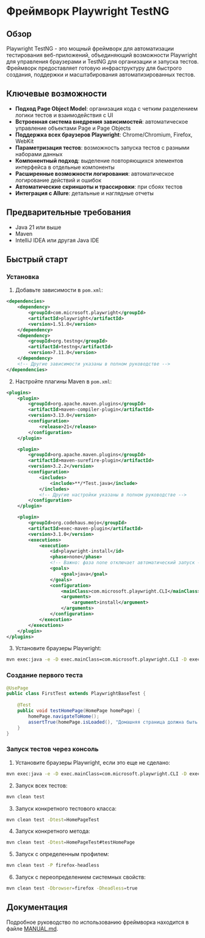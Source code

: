 # Фреймворк Playwright TestNG

## Обзор
Playwright TestNG - это мощный фреймворк для автоматизации тестирования веб-приложений, объединяющий возможности Playwright для управления браузерами и TestNG для организации и запуска тестов. Фреймворк предоставляет готовую инфраструктуру для быстрого создания, поддержки и масштабирования автоматизированных тестов.

## Ключевые возможности
- **Подход Page Object Model**: организация кода с четким разделением логики тестов и взаимодействия с UI
- **Встроенная система внедрения зависимостей**: автоматическое управление объектами Page и Page Objects
- **Поддержка всех браузеров Playwright**: Chrome/Chromium, Firefox, WebKit
- **Параметризация тестов**: возможность запуска тестов с разными наборами данных
- **Компонентный подход**: выделение повторяющихся элементов интерфейса в отдельные компоненты
- **Расширенные возможности логирования**: автоматическое логирование действий и ошибок
- **Автоматические скриншоты и трассировки**: при сбоях тестов
- **Интеграция с Allure**: детальные и наглядные отчеты

## Предварительные требования
- Java 21 или выше
- Maven
- IntelliJ IDEA или другая Java IDE

## Быстрый старт

### Установка

1. Добавьте зависимости в `pom.xml`:
```xml
<dependencies>
    <dependency>
        <groupId>com.microsoft.playwright</groupId>
        <artifactId>playwright</artifactId>
        <version>1.51.0</version>
    </dependency>
    <dependency>
        <groupId>org.testng</groupId>
        <artifactId>testng</artifactId>
        <version>7.11.0</version>
    </dependency>
    <!-- Другие зависимости указаны в полном руководстве -->
</dependencies>
```

2. Настройте плагины Maven в `pom.xml`:
```xml
<plugins>
    <plugin>
        <groupId>org.apache.maven.plugins</groupId>
        <artifactId>maven-compiler-plugin</artifactId>
        <version>3.13.0</version>
        <configuration>
            <release>21</release>
        </configuration>
    </plugin>

    <plugin>
        <groupId>org.apache.maven.plugins</groupId>
        <artifactId>maven-surefire-plugin</artifactId>
        <version>3.2.2</version>
        <configuration>
            <includes>
                <include>**/*Test.java</include>
            </includes>
            <!-- Другие настройки указаны в полном руководстве -->
        </configuration>
    </plugin>

    <plugin>
        <groupId>org.codehaus.mojo</groupId>
        <artifactId>exec-maven-plugin</artifactId>
        <version>3.1.0</version>
        <executions>
            <execution>
                <id>playwright-install</id>
                <phase>none</phase>
                <!-- Важно: фаза none отключает автоматический запуск -->
                <goals>
                    <goal>java</goal>
                </goals>
                <configuration>
                    <mainClass>com.microsoft.playwright.CLI</mainClass>
                    <arguments>
                        <argument>install</argument>
                    </arguments>
                </configuration>
            </execution>
        </executions>
    </plugin>
</plugins>
```

3. Установите браузеры Playwright:
```bash
mvn exec:java -e -D exec.mainClass=com.microsoft.playwright.CLI -D exec.args="install"
```

### Создание первого теста

```java
@UsePage
public class FirstTest extends PlaywrightBaseTest {
    
    @Test
    public void testHomePage(HomePage homePage) {
        homePage.navigateToHome();
        assertTrue(homePage.isLoaded(), "Домашняя страница должна быть загружена");
    }
}
```

### Запуск тестов через консоль

1. Установите браузеры Playwright, если это еще не сделано:
```bash
mvn exec:java -e -D exec.mainClass=com.microsoft.playwright.CLI -D exec.args="install"
```

2. Запуск всех тестов:
```bash
mvn clean test
```

3. Запуск конкретного тестового класса:
```bash
mvn clean test -Dtest=HomePageTest
```

4. Запуск конкретного метода:
```bash
mvn clean test -Dtest=HomePageTest#testHomePage
```

5. Запуск с определенным профилем:
```bash
mvn clean test -P firefox-headless
```

6. Запуск с переопределением системных свойств:
```bash
mvn clean test -Dbrowser=firefox -Dheadless=true
```

## Документация

Подробное руководство по использованию фреймворка находится в файле [MANUAL.md](MANUAL.md).
